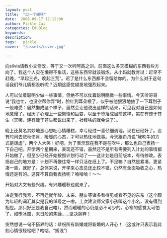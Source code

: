 ```yaml
---
layout: post  
title:  "过一个暖秋"
date:  2008-09-17 12:12:00
author: Pickle Cai  
categories: EduBlog  
keywords: 
description:   
tags:	pickle   
cover:  "/assets/cover.jpg"  

---
```


向silvia请教小文修改，等于又一次听阿高之训。前面这么多天模糊的东西有些方向了。我这个人实在懒得不象话，这些东西早就该锻炼。从小妈就教育过：赶早不赶晚，“早起三光，晚起三荒”。迟了是什么东西都不会留给你的。为什么对于这句话我们爷儿俩都没听呢？近期这感觉越发地强烈起来。



人可以仗着聪明少做一些事情，但绝不可以仗着聪明晚做一些事情。今天听哥哥说“我也忙，也没空帮你弄”时，脸红到耳朵根了，似乎被他狠狠地抽了一下耳刮子一般难受：居然懒成这个样子，居然会让他说出这样的话来，可见我对自己是如何地怠慢了。经历了心理上一些懒惰和巨变，以至于堕落成目前这样，实在有愧于苍生（天哪，连有愧于苍生都说出来了，社稷啥的就免说了）。



晚上还莫名其妙地恶心想吐心情糟糕，幸亏经过一番仔细调理，现在已经好了。没有时间去悲秋伤月，暖暖的心态，才可以热忱地做事。今天跟舟舟说“我吹牛的方式是谦虚”，两个人大笑！好吧，为了表示现在我不是在吹牛，那么也自己表扬一下自己吧。开学两个星期来，表现还不错，虽然还不是所有需要列入计划的事情都开始做了，但至少已经开始按照计划行动了——这计划是目前版本，有待修改。表扬自己的地方是：计划不再像往常一样只活在纸上了。不足嘛？自然是紧凑，更紧凑一些，就好了。总体来说，开学来心态总还比较不错，仍然有全面吸收之心，热情还是有的。这算不算自我表扬呢？哈哈哈！～～



开始对大文有些兴趣。有兴趣暖秋也就来了。



决定我行我素，不再迁就年龄、未来、朋友等诸多看得见或看不见的东东（这个颇为年轻的词汇其实是我的绰号之一啦。上次建议师父家小孩叫这个小名，没有得到相应。那只好还是我自己咯），然而暖暖的心仍是必不可少的。心寒的感觉太可怕了，如堕冰窟，末日般的焦躁……坚决摒弃！



突然想说一句不搭界的话：恭祝所有新婚或将新婚的人开心！（这或许只表示我此刻心情很轻松吧？哈哈，“搁浅”）



		    

